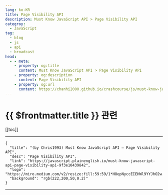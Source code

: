 ```yaml
---
lang: ko-KR
title: Page Visibility API
description: Must Know JavaScript API > Page Visibility API
categroy:
  - JavaScript
tag: 
  - blog
  - js
  - api
  - broadcast
head:
  - - meta:
    - property: og:title
      content: Must Know JavaScript API > Page Visibility API
    - property: og:description
      content: Page Visibility API
    - property: og:url
      content: https://chanhi2000.github.io/crashcourse/js/must-know-javascript-api/page-visibility.html
---
```


# {{ $frontmatter.title }} 관련

[[toc]]

---

```component VPCard
{
  "title": "(by Chris1993) Must Know JavaScript API — Page Visibility API",
  "desc": "Page Visibility API",
  "link": "https://javascript.plainenglish.io/must-know-javascript-api-page-visibility-api-9f3e10439842",
  "logo": "https://miro.medium.com/v2/resize:fill:59:59/1*H8epNyccEIEHWl9YYJhO2w.png",
  "background": "rgb(222,200,50,0.2)"
}
```

---
